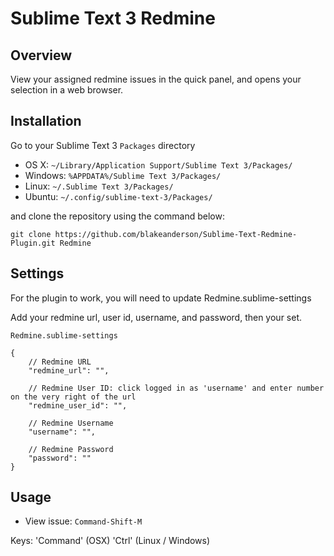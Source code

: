 Sublime Text 3 Redmine
=========================

Overview
--------
View your assigned redmine issues in the quick panel, and opens your selection in a web browser.

Installation
------------

Go to your Sublime Text 3 `Packages` directory

 - OS X: `~/Library/Application Support/Sublime Text 3/Packages/`
 - Windows: `%APPDATA%/Sublime Text 3/Packages/`
 - Linux: `~/.Sublime Text 3/Packages/`
 - Ubuntu: `~/.config/sublime-text-3/Packages/`

and clone the repository using the command below:

``` shell
git clone https://github.com/blakeanderson/Sublime-Text-Redmine-Plugin.git Redmine
```

Settings
--------
For the plugin to work, you will need to update Redmine.sublime-settings

Add your redmine url, user id, username, and password, then your set.

`Redmine.sublime-settings`

	{
		// Redmine URL
		"redmine_url": "", 

		// Redmine User ID: click logged in as 'username' and enter number on the very right of the url
		"redmine_user_id": "",

		// Redmine Username
		"username": "",

		// Redmine Password
		"password": ""
	}


Usage
-----

 - View issue: `Command-Shift-M`

Keys:
 'Command' (OSX)
 'Ctrl' (Linux / Windows)
